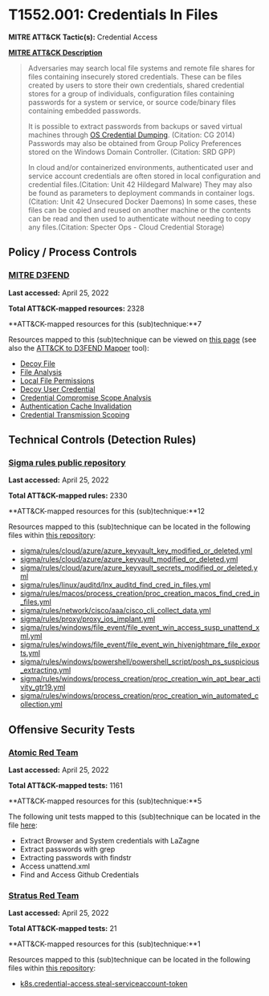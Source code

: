 # T1552.001: Credentials In Files
**MITRE ATT&CK Tactic(s):** Credential Access

**[MITRE ATT&CK Description](https://attack.mitre.org/techniques/T1552/001)**
<blockquote>Adversaries may search local file systems and remote file shares for files containing insecurely stored credentials. These can be files created by users to store their own credentials, shared credential stores for a group of individuals, configuration files containing passwords for a system or service, or source code/binary files containing embedded passwords.

It is possible to extract passwords from backups or saved virtual machines through [OS Credential Dumping](https://attack.mitre.org/techniques/T1003). (Citation: CG 2014) Passwords may also be obtained from Group Policy Preferences stored on the Windows Domain Controller. (Citation: SRD GPP)

In cloud and/or containerized environments, authenticated user and service account credentials are often stored in local configuration and credential files.(Citation: Unit 42 Hildegard Malware) They may also be found as parameters to deployment commands in container logs.(Citation: Unit 42 Unsecured Docker Daemons) In some cases, these files can be copied and reused on another machine or the contents can be read and then used to authenticate without needing to copy any files.(Citation: Specter Ops - Cloud Credential Storage)</blockquote>
## Policy / Process Controls
### [MITRE D3FEND](https://d3fend.mitre.org/)
**Last accessed:** April 25, 2022

**Total ATT&CK-mapped resources:** 2328

**ATT&CK-mapped resources for this (sub)technique:**7

Resources mapped to this (sub)technique can be viewed on [this page](https://d3fend.mitre.org/) (see also the [ATT&CK to D3FEND Mapper](https://d3fend.mitre.org/tools/attack-mapper) tool):

* [Decoy File](https://d3fend.mitre.org/techniques/d3f:DecoyFile)
* [File Analysis](https://d3fend.mitre.org/techniques/d3f:FileAnalysis)
* [Local File Permissions](https://d3fend.mitre.org/techniques/d3f:LocalFilePermissions)
* [Decoy User Credential](https://d3fend.mitre.org/techniques/d3f:DecoyUserCredential)
* [Credential Compromise Scope Analysis](https://d3fend.mitre.org/techniques/d3f:CredentialCompromiseScopeAnalysis)
* [Authentication Cache Invalidation](https://d3fend.mitre.org/techniques/d3f:AuthenticationCacheInvalidation)
* [Credential Transmission Scoping](https://d3fend.mitre.org/techniques/d3f:CredentialTransmissionScoping)

## Technical Controls (Detection Rules)
### [Sigma rules public repository](https://github.com/SigmaHQ/sigma)
**Last accessed:** April 25, 2022

**Total ATT&CK-mapped rules:** 2330

**ATT&CK-mapped resources for this (sub)technique:**12

Resources mapped to this (sub)technique can be located in the following files within [this repository](https://github.com/SigmaHQ/sigma/tree/master/rules):

* [sigma/rules/cloud/azure/azure_keyvault_key_modified_or_deleted.yml](https://github.com/SigmaHQ/sigma/blob/master/rules/cloud/azure/azure_keyvault_key_modified_or_deleted.yml)
* [sigma/rules/cloud/azure/azure_keyvault_modified_or_deleted.yml](https://github.com/SigmaHQ/sigma/blob/master/rules/cloud/azure/azure_keyvault_modified_or_deleted.yml)
* [sigma/rules/cloud/azure/azure_keyvault_secrets_modified_or_deleted.yml](https://github.com/SigmaHQ/sigma/blob/master/rules/cloud/azure/azure_keyvault_secrets_modified_or_deleted.yml)
* [sigma/rules/linux/auditd/lnx_auditd_find_cred_in_files.yml](https://github.com/SigmaHQ/sigma/blob/master/rules/linux/auditd/lnx_auditd_find_cred_in_files.yml)
* [sigma/rules/macos/process_creation/proc_creation_macos_find_cred_in_files.yml](https://github.com/SigmaHQ/sigma/blob/master/rules/macos/process_creation/proc_creation_macos_find_cred_in_files.yml)
* [sigma/rules/network/cisco/aaa/cisco_cli_collect_data.yml](https://github.com/SigmaHQ/sigma/blob/master/rules/network/cisco/aaa/cisco_cli_collect_data.yml)
* [sigma/rules/proxy/proxy_ios_implant.yml](https://github.com/SigmaHQ/sigma/blob/master/rules/proxy/proxy_ios_implant.yml)
* [sigma/rules/windows/file_event/file_event_win_access_susp_unattend_xml.yml](https://github.com/SigmaHQ/sigma/blob/master/rules/windows/file_event/file_event_win_access_susp_unattend_xml.yml)
* [sigma/rules/windows/file_event/file_event_win_hivenightmare_file_exports.yml](https://github.com/SigmaHQ/sigma/blob/master/rules/windows/file_event/file_event_win_hivenightmare_file_exports.yml)
* [sigma/rules/windows/powershell/powershell_script/posh_ps_suspicious_extracting.yml](https://github.com/SigmaHQ/sigma/blob/master/rules/windows/powershell/powershell_script/posh_ps_suspicious_extracting.yml)
* [sigma/rules/windows/process_creation/proc_creation_win_apt_bear_activity_gtr19.yml](https://github.com/SigmaHQ/sigma/blob/master/rules/windows/process_creation/proc_creation_win_apt_bear_activity_gtr19.yml)
* [sigma/rules/windows/process_creation/proc_creation_win_automated_collection.yml](https://github.com/SigmaHQ/sigma/blob/master/rules/windows/process_creation/proc_creation_win_automated_collection.yml)


## Offensive Security Tests
### [Atomic Red Team](https://github.com/redcanaryco/atomic-red-team)
**Last accessed:** April 25, 2022

**Total ATT&CK-mapped tests:** 1161

**ATT&CK-mapped resources for this (sub)technique:**5

The following unit tests mapped to this (sub)technique can be located in the file [here](https://github.com/redcanaryco/atomic-red-team/tree/master/atomics/T1552.001/T1552.001.yaml):

* Extract Browser and System credentials with LaZagne
* Extract passwords with grep
* Extracting passwords with findstr
* Access unattend.xml
* Find and Access Github Credentials

### [Stratus Red Team](https://github.com/DataDog/stratus-red-team/)
**Last accessed:** April 25, 2022

**Total ATT&CK-mapped tests:** 21

**ATT&CK-mapped resources for this (sub)technique:**1

Resources mapped to this (sub)technique can be located in the following files within [this repository](https://stratus-red-team.cloud/attack-techniques/):

* [k8s.credential-access.steal-serviceaccount-token](https://stratus-red-team.cloud/attack-techniques/k8s/k8s.credential-access.steal-serviceaccount-token/)

